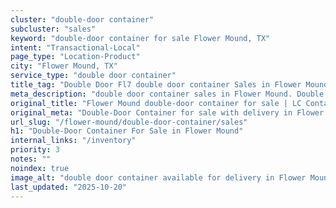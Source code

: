```yaml
---
cluster: "double-door container"
subcluster: "sales"
keyword: "double-door container for sale Flower Mound, TX"
intent: "Transactional-Local"
page_type: "Location-Product"
city: "Flower Mound, TX"
service_type: "double door container"
title_tag: "Double Door Fl7 double door container Sales in Flower Mound | LC Container"
meta_description: "double door container sales in Flower Mound. Double door containers for easy access. Fast delivery, competitive pricing. Serving double door container area. Quote ID: W05. Call (214) 524-4168 for your free quote today."
original_title: "Flower Mound double-door container for sale | LC Container"
original_meta: "Double-Door Container for sale with delivery in Flower Mound, TX. LC Container — local Since 2003. Get pricing today."
url_slug: "/flower-mound/double-door-container/sales"
h1: "Double-Door Container For Sale in Flower Mound"
internal_links: "/inventory"
priority: 3
notes: ""
noindex: true
image_alt: "double door container available for delivery in Flower Mound"
last_updated: "2025-10-20"
---
```


<!-- TODO: Add unique city/inventory copy, images, and internal links here. -->
